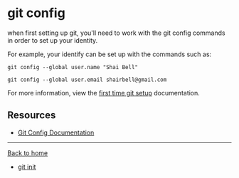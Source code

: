 # git config

when first setting up git, you'll need to work with the git config commands in order to set up your identity.

For example, your identify can be set up with the commands such as:

```
git config --global user.name "Shai Bell"

git config --global user.email shairbell@gmail.com
```
For more information, view the [first time git setup](https://git-scm.com/book/en/v2/Getting-Started-First-Time-Git-Setup) documentation.

## Resources

- [Git Config Documentation](https://git-scm.com/docs/git-config)

---

[Back to home](../README.md)

- [git init](./Commands/Init.md)